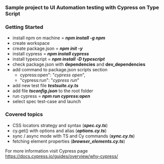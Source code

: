### Sample project to UI Automation testing with Cypress on Type Script
 
### Getting Started
* install npm on machine = **_npm install -g npm_**
* create workspace
* create package.json = **_npm init -y_**
* install cypress = **_npm install cypress_**
* install typescript = **_npm install -D typescript_**
* check package.json with **dependencies** and **dev_dependencies**
* add command to package.json scripts section
  * cypress:open": "_cypress open_",
  * "cypress:run": "_cypress run_"
* add new test file **_testsuite.cy.ts_**
* add file **_tsconfig.json_** to the root folder
* run cypress = **_npm run cypress:open_**
* select spec test-case and launch

### Covered topics
* CSS locators strategy and syntax (**_spec.cy.ts_**)
* cy.get() with options and alias (**_options.cy.ts_**)
* sync / async mode with TS and Cy commands (**_sync.cy.ts_**)
* fetching element properties (**_browser_elements.cy.ts_**)

For more information visit Cypress page
https://docs.cypress.io/guides/overview/why-cypress/
